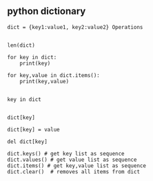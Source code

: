 ## python dictionary


    dict = {key1:value1, key2:value2} Operations


    len(dict) 

    for key in dict:
        print(key)

    for key,value in dict.items():
        print(key,value)


    key in dict


    dict[key] 

    dict[key] = value

    del dict[key]

    dict.keys() # get key list as sequence
    dict.values() # get value list as sequence
    dict.items() # get key,value list as sequence
    dict.clear()  # removes all items from dict

